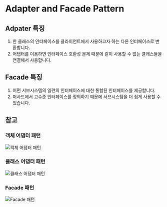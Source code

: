 # Adapter and Facade Pattern

## Adpater 특징

1. 한 클래스의 인터페이스를 클라이언트에서 사용하고자 하는 다른 인터페이스로 변환합니다.
2. 어댑터를 이용하면 인터페이스 호환성 문제 때문에 같이 사용할 수 없는 클래스들을 연결해서 사용합니다.

## Facade 특징

1. 어떤 서브시스템의 일련의 인터페이스에 대한 통합된 인터페이스를 제공합니다.
2. 퍼사드에서 고수준 인터페이스를 정의하기 때문에 서브시스템을 더 쉽게 사용할 수 있습니다.

## 참고

### 객체 어댑터 패턴

![객체 어댑터 패턴](https://fjp.at/assets/pages/design-patterns/adapter-object-pattern.png)

### 클래스 어댑터 패턴

![클래스 어댑터 패턴](https://fjp.at/assets/pages/design-patterns/adapter-class-pattern.png)

### Facade 패턴

![Facade 패턴](https://3.bp.blogspot.com/-YJgPbF3Jww8/Wy4yJfuy2fI/AAAAAAAAClk/wb8o-MPe1ugh-2JLaKwh_sL51M3Oj1GVwCLcBGAs/s1600/facade-design-pattern.PNG)
